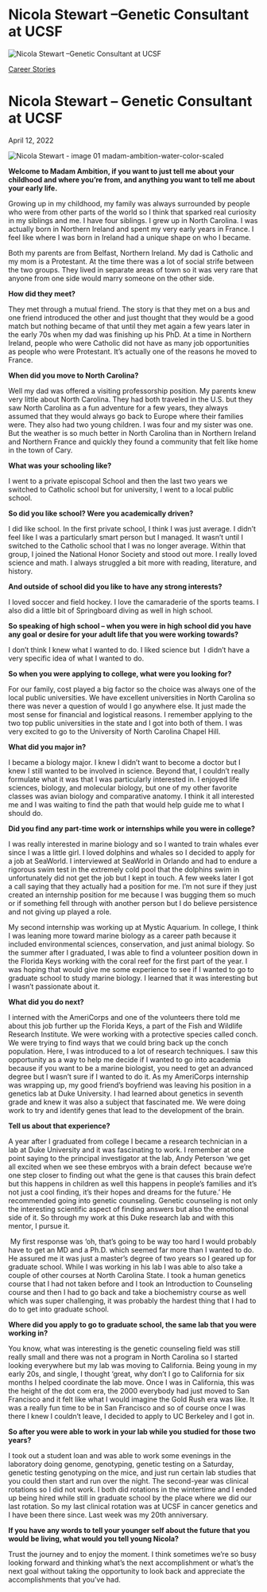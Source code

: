 # Nicola Stewart –Genetic Consultant at UCSF

![Nicola Stewart –Genetic Consultant at UCSF](https://madamambition.com/wp-content/uploads/2023/01/Nicola-Stewart-image-01-madam-ambition-water-color-scaled-1.jpeg)

[Career Stories](https://madamambition.com/category/career-stories/)

Nicola Stewart – Genetic Consultant at UCSF
===========================================

April 12, 2022

![](https://madamambition.com/wp-content/uploads/2023/01/Nicola-Stewart-image-01-madam-ambition-water-color-scaled-1.jpeg "Nicola Stewart - image 01 madam-ambition-water-color-scaled")

**Welcome to Madam Ambition, if you want to just tell me about your childhood and where you’re from, and anything you want to tell me about your early life.**

Growing up in my childhood, my family was always surrounded by people who were from other parts of the world so I think that sparked real curiosity in my siblings and me. I have four siblings. I grew up in North Carolina. I was actually born in Northern Ireland and spent my very early years in France. I feel like where I was born in Ireland had a unique shape on who I became.

Both my parents are from Belfast, Northern Ireland. My dad is Catholic and my mom is a Protestant. At the time there was a lot of social strife between the two groups. They lived in separate areas of town so it was very rare that anyone from one side would marry someone on the other side.

**How did they meet?**

They met through a mutual friend. The story is that they met on a bus and one friend introduced the other and just thought that they would be a good match but nothing became of that until they met again a few years later in the early 70s when my dad was finishing up his PhD. At a time in Northern Ireland, people who were Catholic did not have as many job opportunities as people who were Protestant. It’s actually one of the reasons he moved to France.

**When did you move to North Carolina?**

Well my dad was offered a visiting professorship position. My parents knew very little about North Carolina. They had both traveled in the U.S. but they saw North Carolina as a fun adventure for a few years, they always assumed that they would always go back to Europe where their families were. They also had two young children. I was four and my sister was one. But the weather is so much better in North Carolina than in Northern Ireland and Northern France and quickly they found a community that felt like home in the town of Cary.

**What was your schooling like?**

I went to a private episcopal School and then the last two years we switched to Catholic school but for university, I went to a local public school.

**So did you like school? Were you academically driven?**

I did like school. In the first private school, I think I was just average. I didn’t feel like I was a particularly smart person but I managed. It wasn’t until I switched to the Catholic school that I was no longer average. Within that group, I joined the National Honor Society and stood out more. I really loved science and math. I always struggled a bit more with reading, literature, and history.

**And outside of school did you like to have any strong interests?**

I loved soccer and field hockey. I love the camaraderie of the sports teams. I also did a little bit of Springboard diving as well in high school.

**So speaking of high school – when you were in high school did you have any goal or desire for your adult life that you were working towards?**

I don’t think I knew what I wanted to do. I liked science but  I didn’t have a very specific idea of what I wanted to do.

**So when you were applying to college, what were you looking for?**

For our family, cost played a big factor so the choice was always one of the local public universities. We have excellent universities in North Carolina so there was never a question of would I go anywhere else. It just made the most sense for financial and logistical reasons. I remember applying to the two top public universities in the state and I got into both of them. I was very excited to go to the University of North Carolina Chapel Hill.

**What did you major in?**

I became a biology major. I knew I didn’t want to become a doctor but I knew I still wanted to be involved in science. Beyond that, I couldn’t really formulate what it was that I was particularly interested in. I enjoyed life sciences, biology, and molecular biology, but one of my other favorite classes was avian biology and comparative anatomy. I think it all interested me and I was waiting to find the path that would help guide me to what I should do.

**Did you find any part-time work or internships while you were in college?**

I was really interested in marine biology and so I wanted to train whales ever since I was a little girl. I loved dolphins and whales so I decided to apply for a job at SeaWorld. I interviewed at SeaWorld in Orlando and had to endure a rigorous swim test in the extremely cold pool that the dolphins swim in unfortunately did not get the job but I kept in touch. A few weeks later I got a call saying that they actually had a position for me. I’m not sure if they just created an internship position for me because I was bugging them so much or if something fell through with another person but I do believe persistence and not giving up played a role.

My second internship was working up at Mystic Aquarium. In college, I think I was leaning more toward marine biology as a career path because it included environmental sciences, conservation, and just animal biology. So the summer after I graduated, I was able to find a volunteer position down in the Florida Keys working with the coral reef for the first part of the year. I was hoping that would give me some experience to see if I wanted to go to graduate school to study marine biology. I learned that it was interesting but I wasn’t passionate about it.

**What did you do next?**

I interned with the AmeriCorps and one of the volunteers there told me about this job further up the Florida Keys, a part of the Fish and Wildlife Research Institute. We were working with a protective species called conch. We were trying to find ways that we could bring back up the conch population. Here, I was introduced to a lot of research techniques. I saw this opportunity as a way to help me decide if I wanted to go into academia because if you want to be a marine biologist, you need to get an advanced degree but I wasn’t sure if I wanted to do it. As my AmeriCorps internship was wrapping up, my good friend’s boyfriend was leaving his position in a genetics lab at Duke University. I had learned about genetics in seventh grade and knew it was also a subject that fascinated me. We were doing work to try and identify genes that lead to the development of the brain.

**Tell us about that experience?**

A year after I graduated from college I became a research technician in a lab at Duke University and it was fascinating to work. I remember at one point saying to the principal investigator at the lab, Andy Peterson ‘we get all excited when we see these embryos with a brain defect  because we’re one step closer to finding out what the gene is that causes this brain defect but this happens in children as well this happens in people’s families and it’s not just a cool finding, it’s their hopes and dreams for the future.’ He recommended going into genetic counseling. Genetic counseling is not only the interesting scientific aspect of finding answers but also the emotional side of it. So through my work at this Duke research lab and with this mentor, I pursue it.

 My first response was ‘oh, that’s going to be way too hard I would probably have to get an MD and a Ph.D. which seemed far more than I wanted to do. He assured me it was just a master’s degree of two years so I geared up for graduate school. While I was working in his lab I was able to also take a couple of other courses at North Carolina State. I took a human genetics course that I had not taken before and I took an Introduction to Counseling course and then I had to go back and take a biochemistry course as well which was super challenging, it was probably the hardest thing that I had to do to get into graduate school.

**Where did you apply to go to graduate school, the same lab that you were working in?**

You know, what was interesting is the genetic counseling field was still really small and there was not a program in North Carolina so I started looking everywhere but my lab was moving to California. Being young in my early 20s, and single, I thought ‘great, why don’t I go to California for six months I helped coordinate the lab move. Once I was in California, this was the height of the dot com era, the 2000 everybody had just moved to San Francisco and it felt like what I would imagine the Gold Rush era was like. It was a really fun time to be in San Francisco and so of course once I was there I knew I couldn’t leave, I decided to apply to UC Berkeley and I got in.

**So after you were able to work in your lab while you studied for those two years?**

I took out a student loan and was able to work some evenings in the laboratory ​doing genome, genotyping, genetic testing on a Saturday, genetic testing genotyping on the mice, and just run certain lab studies that you could then start and run over the night. The second-year was clinical rotations so I did not work. I both did rotations in the wintertime and I ended up being hired while still in graduate school by the place where we did our last rotation. So my last clinical rotation was at UCSF in cancer genetics and I have been there since. Last week was my 20th anniversary.

**If you have any words to tell your younger self about the future that you would be living, what would you tell young Nicola?**

Trust the journey and to enjoy the moment. I think sometimes we’re so busy looking forward and thinking what’s the next accomplishment or what’s the next goal without taking the opportunity to look back and appreciate the accomplishments that you’ve had.
